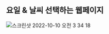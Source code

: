 ## 요일 & 날씨 선택하는 웹페이지
![스크린샷 2022-10-10 오전 3 34 18](https://user-images.githubusercontent.com/104717341/194773727-0c7708c8-7978-4e9d-95f5-fc728fd1012a.png)
